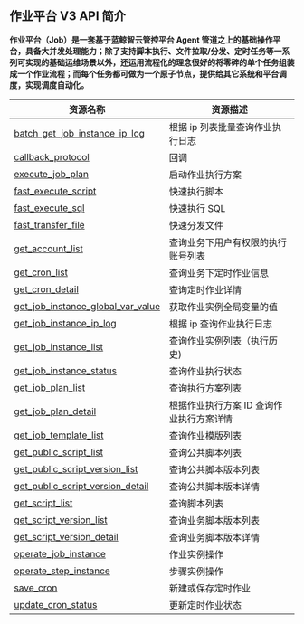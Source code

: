 ## 作业平台 V3 API 简介

**作业平台（Job）是一套基于蓝鲸智云管控平台 Agent 管道之上的基础操作平台，具备大并发处理能力；除了支持脚本执行、文件拉取/分发、定时任务等一系列可实现的基础运维场景以外，还运用流程化的理念很好的将零碎的单个任务组装成一个作业流程；而每个任务都可做为一个原子节点，提供给其它系统和平台调度，实现调度自动化。**


| 资源名称                                                                    | 资源描述                                 |
| --------------------------------------------------------------------------- | ---------------------------------------- |
| [batch_get_job_instance_ip_log](./zh_hans/batch_get_job_instance_ip_log.md)         | 根据 ip 列表批量查询作业执行日志         |
| [callback_protocol](./zh_hans/callback_protocol.md)                                 | 回调                                     |
| [execute_job_plan](./zh_hans/execute_job_plan.md)                                   | 启动作业执行方案                         |
| [fast_execute_script](./zh_hans/fast_execute_script.md)                             | 快速执行脚本                             |
| [fast_execute_sql](./zh_hans/fast_execute_sql.md)                                   | 快速执行 SQL                             |
| [fast_transfer_file](./zh_hans/fast_transfer_file.md)                               | 快速分发文件                             |
| [get_account_list](./zh_hans/get_account_list.md)                                   | 查询业务下用户有权限的执行账号列表       |
| [get_cron_list](./zh_hans/get_cron_list.md)                                         | 查询业务下定时作业信息                   |
| [get_cron_detail](./zh_hans/get_cron_detail.md)                                     | 查询定时作业详情                         |
| [get_job_instance_global_var_value](./zh_hans/get_job_instance_global_var_value.md) | 获取作业实例全局变量的值                 |
| [get_job_instance_ip_log](./zh_hans/get_job_instance_ip_log.md)                     | 根据 ip 查询作业执行日志                 |
| [get_job_instance_list](./zh_hans/get_job_instance_list.md)                         | 查询作业实例列表（执行历史)              |
| [get_job_instance_status](./zh_hans/get_job_instance_status.md)                     | 查询作业执行状态                         |
| [get_job_plan_list](./zh_hans/get_job_plan_list.md)                                 | 查询执行方案列表                         |
| [get_job_plan_detail](./zh_hans/get_job_plan_detail.md)                             | 根据作业执行方案 ID 查询作业执行方案详情 |
| [get_job_template_list](./zh_hans/get_job_template_list.md)                         | 查询作业模版列表                         |
| [get_public_script_list](./zh_hans/get_public_script_list.md)                       | 查询公共脚本列表                         |
| [get_public_script_version_list](./zh_hans/get_public_script_version_list.md)       | 查询公共脚本版本列表                     |
| [get_public_script_version_detail](./zh_hans/get_public_script_version_detail.md)   | 查询公共脚本版本详情                     |
| [get_script_list](./zh_hans/get_script_list.md)                                     | 查询脚本列表                             |
| [get_script_version_list](./zh_hans/get_script_version_list.md)                     | 查询业务脚本版本列表                     |
| [get_script_version_detail](./zh_hans/get_script_version_detail.md)                 | 查询业务脚本版本详情                     |
| [operate_job_instance](./zh_hans/operate_job_instance.md)                           | 作业实例操作                             |
| [operate_step_instance](./zh_hans/operate_step_instance.md)                         | 步骤实例操作                             |
| [save_cron](./zh_hans/save_cron.md)                                                 | 新建或保存定时作业                       |
| [update_cron_status](./zh_hans/update_cron_status.md)                               | 更新定时作业状态                         |
